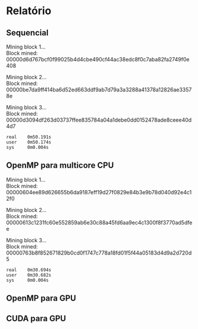 # Relatório

## Sequencial

Mining block 1...  
Block mined: 00000d6d767bcf0f99025b4d4cbe490cf44ac38edc8f0c7aba82fa2749f0e408

Mining block 2...  
Block mined: 00000be7da9ff414ba6d52ed663ddf9ab7d79a3a3288a41378a12826ae33578e

Mining block 3...  
Block mined: 00000d3094df263d03737ffee835784a04a1debe0dd0152478ade8ceee40d4d7

```terminal
real    0m50.191s 
user    0m50.174s 
sys     0m0.004s
```

## OpenMP para multicore CPU

Mining block 1...  
Block mined: 00000604ee89d626655b6da9187eff19d27f0829e84b3e9b78d040d92e4c12f0

Mining block 2...  
Block mined: 00000613c1231fc60e552859ab6e30c88a45fd6aa9ec4c1300f8f3770ad5dfee

Mining block 3...  
Block mined: 00000763b8f852671829b0cd0f1747c778a18fd01f5f44a05183d4d9a2d720d5

```terminal
real    0m30.694s
user    0m30.682s
sys     0m0.004s
```

## OpenMP para GPU




## CUDA para GPU